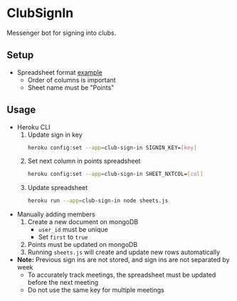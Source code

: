 # ClubSignIn

Messenger bot for signing into clubs.

## Setup
+ Spreadsheet format [example](https://docs.google.com/spreadsheets/d/1vxTdHjnw58ji-yeZ-KStYa4xDj58cEcR1s1ya2Lhyig/edit?usp=sharing)
    + Order of columns is important
    + Sheet name must be "Points"

## Usage
+ Heroku CLI
    1. Update sign in key
        ```bash
        heroku config:set --app=club-sign-in SIGNIN_KEY=[key]
        ```
    2. Set next column in points spreadsheet
        ```bash
        heroku config:set --app=club-sign-in SHEET_NXTCOL=[col]
        ```
    3. Update spreadsheet
        ```bash
        heroku run --app=club-sign-in node sheets.js
        ```
+ Manually adding members
    1. Create a new document on mongoDB
        + `user_id` must be unique
        + Set `first` to `true`
    2. Points must be updated on mongoDB
    2. Running `sheets.js` will create and update new rows automatically
+ **Note:** Previous sign ins are not stored, and sign ins are not separated by week
    + To accurately track meetings, the spreadsheet must be updated before the next meeting
    + Do not use the same key for multiple meetings
